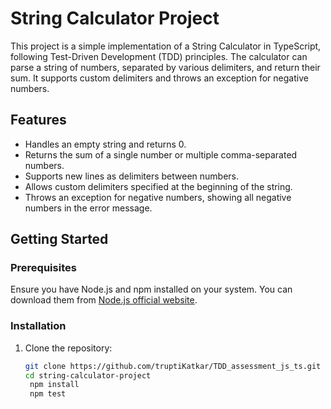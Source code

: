 # String Calculator Project

This project is a simple implementation of a String Calculator in TypeScript, following Test-Driven Development (TDD) principles. The calculator can parse a string of numbers, separated by various delimiters, and return their sum. It supports custom delimiters and throws an exception for negative numbers.

## Features

- Handles an empty string and returns 0.
- Returns the sum of a single number or multiple comma-separated numbers.
- Supports new lines as delimiters between numbers.
- Allows custom delimiters specified at the beginning of the string.
- Throws an exception for negative numbers, showing all negative numbers in the error message.

## Getting Started

### Prerequisites

Ensure you have Node.js and npm installed on your system. You can download them from [Node.js official website](https://nodejs.org/).

### Installation

1. Clone the repository:
   ```bash
   git clone https://github.com/truptiKatkar/TDD_assessment_js_ts.git
   cd string-calculator-project
	npm install
	npm test